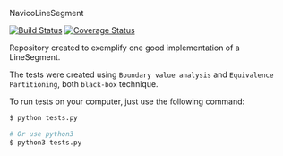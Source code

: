NavicoLineSegment

[![Build Status](https://travis-ci.org/derrix060/NavicoLineSegment.svg?branch=master)](https://travis-ci.org/derrix060/NavicoLineSegment)
[![Coverage Status](https://coveralls.io/repos/github/derrix060/NavicoLineSegment/badge.svg?branch=master)](https://coveralls.io/github/derrix060/NavicoLineSegment?branch=master)

Repository created to exemplify one good implementation of a LineSegment.

The tests were created using `Boundary value analysis` and `Equivalence Partitioning`, both `black-box` technique.

To run tests on your computer, just use the following command:

```bash
$ python tests.py

# Or use python3
$ python3 tests.py
```